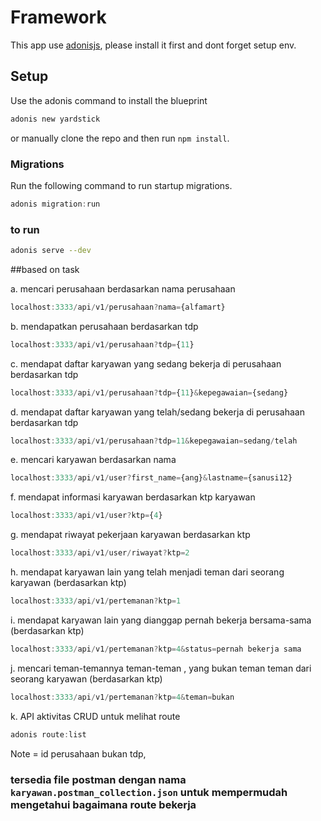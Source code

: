 # Framework
This app use [adonisjs](https://adonisjs.com/docs/4.1/installation), please install it first and dont forget setup env.

## Setup

Use the adonis command to install the blueprint

```bash
adonis new yardstick
```

or manually clone the repo and then run `npm install`.


### Migrations

Run the following command to run startup migrations.

```js
adonis migration:run
```
### to run 
```bash
adonis serve --dev
```

##based on task

a. mencari perusahaan berdasarkan nama perusahaan
```js
localhost:3333/api/v1/perusahaan?nama={alfamart}
```
b. mendapatkan perusahaan berdasarkan tdp
```js
localhost:3333/api/v1/perusahaan?tdp={11}
```
c. mendapat daftar karyawan yang sedang bekerja di perusahaan berdasarkan tdp
```js
localhost:3333/api/v1/perusahaan?tdp={11}&kepegawaian={sedang}
```
d. mendapat daftar karyawan yang telah/sedang bekerja di perusahaan berdasarkan tdp
```js
localhost:3333/api/v1/perusahaan?tdp=11&kepegawaian=sedang/telah
```
e. mencari karyawan berdasarkan nama
```js
localhost:3333/api/v1/user?first_name={ang}&lastname={sanusi12}
```
f. mendapat informasi karyawan berdasarkan ktp karyawan
```js
localhost:3333/api/v1/user?ktp={4}
```
g. mendapat riwayat pekerjaan karyawan berdasarkan ktp
```js
localhost:3333/api/v1/user/riwayat?ktp=2
```
h. mendapat karyawan lain yang telah menjadi teman dari seorang karyawan (berdasarkan ktp)
```js
localhost:3333/api/v1/pertemanan?ktp=1
```
i. mendapat karyawan lain yang dianggap pernah bekerja bersama-sama (berdasarkan ktp)
```js
localhost:3333/api/v1/pertemanan?ktp=4&status=pernah bekerja sama
```
j. mencari teman-temannya teman-teman , yang bukan teman teman dari seorang karyawan (berdasarkan ktp)
```js
localhost:3333/api/v1/pertemanan?ktp=4&teman=bukan
```
k. API aktivitas CRUD
untuk melihat route 
```js
adonis route:list
```
Note = id perusahaan bukan tdp, 

### tersedia file postman dengan nama `karyawan.postman_collection.json` untuk mempermudah mengetahui bagaimana route bekerja